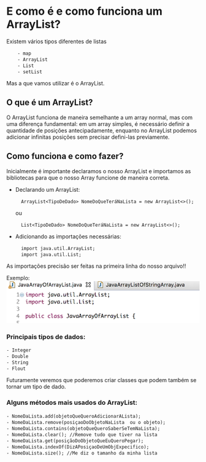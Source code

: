# E como é e como funciona um ArrayList?

Existem vários tipos diferentes de listas

        - map
        - ArrayList
        - List
        - setList

Mas a que vamos utilizar é o ArrayList.

## O que é um ArrayList?

O ArrayList funciona de maneira semelhante a um array normal, mas com uma diferença fundamental: em um array simples, é necessário definir a quantidade de posições antecipadamente, enquanto no ArrayList podemos adicionar infinitas posições sem precisar defini-las previamente. 

## Como funciona e como fazer?

Inicialmente é importante declaramos o nosso ArrayList e importamos as bibliotecas para que o nosso Array funcione de maneira correta.

* Declarando um ArrayList:

        ArrayList<TipoDeDado> NomeDoQueTeráNaLista = new ArrayList<>();
    ou

        List<TipoDeDado> NomeDoQueTeráNaLista = new ArrayList<>();

* Adicionando as importações necessárias:

        import java.util.ArrayList;
        import java.util.List;

As importações precisão ser feitas na primeira linha do nosso arquivo!!

Exemplo: 
![](../img/importArrayList.png)

### Principais tipos de dados: 
    - Integer
    - Double
    - String
    - Flout

Futuramente veremos que poderemos criar classes que podem também se tornar um tipo de dado.


### Alguns métodos mais usados do ArrayList:


    - NomeDaLista.add(objetoQueQueroAdicionarALista);
    - NomeDaLista.remove(posiçaoDoObjetoNaLista  ou o objeto);
    - NomeDaLista.contains(objetoQueQueroSaberSeTemNaLista);
    - NomeDaLista.clear(); //Remove tudo que tiver na lista
    - NomeDaLista.get(posiçãoDoObjetoQueEuQueroPegar);
    - NomeDaLista.indexOf(DizAPosiçaoDeUmObjExpecifico);  
    - NomeDaLista.size(); //Me diz o tamanho da minha lista
